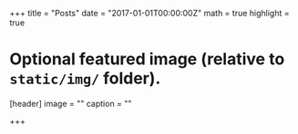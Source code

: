+++
title = "Posts"
date = "2017-01-01T00:00:00Z"
math = true
highlight = true

# Optional featured image (relative to `static/img/` folder).
[header]
image = ""
caption = ""

+++